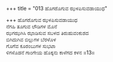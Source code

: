 +++
title = "013 ಹೊಗರೊಗುವ ಝಳಪಿಸುವಡಾಯುಧ"

+++
ಹೊಗರೊಗುವ ಝಳಪಿಸುವಡಾಯುಧ  
ನೆಗಹಿ ತೂಗುವ ಲೌಡಿಗಳ ಮೊನೆ  
ಝಗಝಗಿಸಿ ಝಾಡಿಸುವ ಸಬಳದ ತಿರುಹುವಂಕುಶದ  
ಬಿಗಿದುಗಿವ ಬಿಲ್ಲುಗಳ ಬೆರಳೊಳ  
ಗೊಗೆವ ಕೂರಂಬುಗಳ ಸುಭಟಾ  
ಳಿಗಳೊಡನೆ ಗಾಂಗೇಯ ಹೊಕ್ಕನು ಕಾಳೆಗದ ಕಳನ       ॥13॥